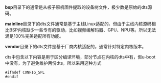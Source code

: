 **bsp**目录下的通常是从板子原机固件提取的设备树文件，极少数是原始的dts源码。

**mainline**目录下的dts文件通常是基于主线Linux适配的。但由于主线内核源码相比BSP内核缺少一些专有的驱动，比如视频编解码器、GPU、NPU等。所以无法满足100%完美适配所有功能。

**vendor**目录下的dts文件是基于厂商内核适配的，通常针对特定内核版本。

dts中包含以下内容是用于区分编译环境，部分节点在内核的dts中有，但u-boot中没有，为了避免维护两份dts，所以采用这种方式
```
#ifndef CONFIG_SPL
#endif
```